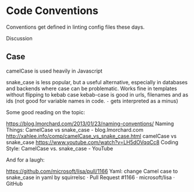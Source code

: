 # Code Conventions

Conventions get defined in linting config files these days.

Discussion

## Case

camelCase is used heavily in Javascript

snake_case is less popular, but a useful alternative, especially in databases and backends where case can be problematic. Works fine in templates without flipping to kebab case
kebab-case is good in urls, filenames and as ids (not good for variable names in code. `-` gets interpreted as a minus)

Some good reading on the topic:

https://blog.lmorchard.com/2013/01/23/naming-conventions/
Naming Things: CamelCase vs snake_case - blog.lmorchard.com
http://xahlee.info/comp/camelCase_vs_snake_case.html
camelCase vs snake_case
https://www.youtube.com/watch?v=LH5dOVqqCc8
Coding Style: CamelCase vs. snake_case - YouTube

And for a laugh:

https://github.com/microsoft/lisa/pull/1166
Yaml: change Camel case to snake_case in yaml by squirrelsc · Pull Request #1166 · microsoft/lisa · GitHub
